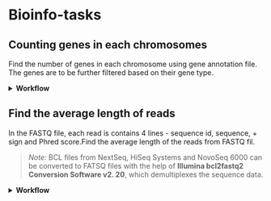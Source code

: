 # Bioinfo-tasks

## Counting genes in each chromosomes
Find the number of genes in each chromosome using gene annotation file. The genes are to be further filtered based on their gene type.
<details>
<summary><strong> Workflow </summary></strong>

### Download gene annotation file
The gene annotation file cam be found in GENECODE website. The corresponding GFF/GTF file can be downloaded and uncompressed through:

```
wget https://ftp.ebi.ac.uk/pub/databases/gencode/Gencode_human/release_49/gencode.v49.annotation.gtf.gz
gunzip gencode.v49.annotation.gtf.gz
```

### Check the file details
The content of the file can be assessed (first 10 lines):

```
head -n 10 gencode.v49.annotation.gtf

##description: evidence-based annotation of the human genome (GRCh38), version 49 (Ensembl 115)
##provider: GENCODE
##contact: gencode-help@ebi.ac.uk
##format: gtf
##date: 2025-07-08
chr1    HAVANA  gene    11121   24894   .       +       .       gene_id "ENSG00000290825.2"; gene_type "lncRNA"; gene_name "DDX11L16"; level 2; tag "overlaps_pseudogene";
```

From this column 1 represent the **chromosome number** and column 3 represent the **feature** information.
> **Note:** The gene annotation file can also be downloaded via NCBI website, but the content arrangement would be different

## Counting genes
From the gene annotation file, we filter from chromosome 17 from column 1 and for gene from column 3 features using the `awk` command. The filtered info is then stored to an output file "chr17_gene.gtf" :

```
awk '$1 == "chr17" && $3 == "gene"' gencode.v49.annotation.gtf > chr17_gene.gtf
```

The filtered files contain only genes in chromosome 17 and gene number can be found by counting lines in the file

```
wc -l < "chr17_gene.gtf"
```

The number of genes was found to be 3780 genes. This includes protein-coding genes, lncRNA, pseudo genes and other functional categories. Therefore, we can further filter gene type-wise:

```
awk '$1 == "chr17" && $3 == "gene" && $0 ~ /gene_type "protein_coding"/' gencode.v49.annotation.gtf > chr17_genetype.gtf

wc -l < "chr17_genetype.gtf"

1187
```
## Consolidated script
A bash script with input as gtf file, chromosome and type(optional) can be found at [`scripts/gene_counts.sh`](scripts/gene_counts.sh)

### Gene count for chromosome 17
```
./gene_count.sh -gtf "gencode.v49.annotation.gtf" -chr "chr17"
```

### Protein-coding gene counts in chromosome 17
```
/gene_count.sh -gtf "gencode.v49.annotation.gtf" -chr "chr17" -type "protein_coding"
```
</details>

## Find the average length of reads
In the FASTQ file, each read is contains 4 lines - sequence id, sequence, + sign and Phred score.Find the average length of the reads from FASTQ fil.
> *Note:* BCL files from NextSeq, HiSeq Systems and NovoSeq 6000 can be converted to FATSQ files with the help of **Illumina bcl2fastq2 Conversion Software v2. 20**, which demultiplexes the sequence data.
<details>
<summary><strong> Workflow </summary></strong>
### Length of sequence per read
The sequence are at every 2nd line for each read. Therefore is order to find the length of the sequence per read:
```
awk 'NR%4==2 { print length($0) }' < example.fastq
```
### Total length of sequence in whole file
The `awk` iterates through each lines and add the value to the `total` variable of each line.
```
awk 'NR%4==2 { total+= length($0) } END {print total}' < example.fastq
```
### Counting the number of reads
Since it reads is contained in 4 lines, the total lines/ 4 would give us the no. of reads
```
echo $(($(wc -l < example.fastq)/4))
```
## Consolidated script
```
total_read=$(($(wc -l < example.fastq) / 4))
echo $(awk -v n="$total_read" 'NR%4==2 { total += length($0) } END { print total / n }' < example.fastq)
```
## Alternative
The `++` command is an increment operator which increases the value by 1 for each read processed and stored in `read` variable
```
awk 'NR%4==2 { total+= length($0); read++ } END { print total/read }' example.fastq
```
> *Note:* `awk` initialises variable to zero by default
</details>
